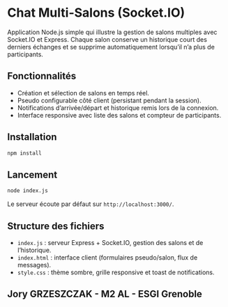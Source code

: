 # Chat Multi-Salons (Socket.IO)

Application Node.js simple qui illustre la gestion de salons multiples avec Socket.IO et Express. Chaque salon conserve un historique court des derniers échanges et se supprime automatiquement lorsqu’il n’a plus de participants.

## Fonctionnalités

- Création et sélection de salons en temps réel.
- Pseudo configurable côté client (persistant pendant la session).
- Notifications d’arrivée/départ et historique remis lors de la connexion.
- Interface responsive avec liste des salons et compteur de participants.



## Installation

```bash
npm install
```

## Lancement

```bash
node index.js
```

Le serveur écoute par défaut sur `http://localhost:3000/`.


## Structure des fichiers

- `index.js` : serveur Express + Socket.IO, gestion des salons et de l’historique.
- `index.html` : interface client (formulaires pseudo/salon, flux de messages).
- `style.css` : thème sombre, grille responsive et toast de notifications.

## Jory GRZESZCZAK - M2 AL - ESGI Grenoble